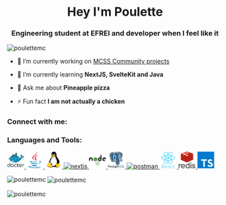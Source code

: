 <h1 align="center">Hey I'm Poulette</h1>
<h3 align="center">Engineering student at EFREI and developer when I feel like it</h3>

<p align="left"> <img src="https://komarev.com/ghpvc/?username=poulettemc&label=Profile%20views&color=0e75b6&style=flat" alt="poulettemc" /> </p>

- 🔭 I’m currently working on [MCSS Community projects](https://github.com/mcserversoft-community)

- 🌱 I’m currently learning **NextJS, SvelteKit and Java**

- 💬 Ask me about **Pineapple pizza**

- ⚡ Fun fact **I am not actually a chicken**

<h3 align="left">Connect with me:</h3>
<p align="left">
</p>

<h3 align="left">Languages and Tools:</h3>
<p align="left"> <a href="https://www.docker.com/" target="_blank" rel="noreferrer"> <img src="https://raw.githubusercontent.com/devicons/devicon/master/icons/docker/docker-original-wordmark.svg" alt="docker" width="40" height="40"/> </a> <a href="https://www.java.com" target="_blank" rel="noreferrer"> <img src="https://raw.githubusercontent.com/devicons/devicon/master/icons/java/java-original.svg" alt="java" width="40" height="40"/> </a> <a href="https://www.linux.org/" target="_blank" rel="noreferrer"> <img src="https://raw.githubusercontent.com/devicons/devicon/master/icons/linux/linux-original.svg" alt="linux" width="40" height="40"/> </a> <a href="https://nextjs.org/" target="_blank" rel="noreferrer"> <img src="https://cdn.worldvectorlogo.com/logos/nextjs-2.svg" alt="nextjs" width="40" height="40"/> </a> <a href="https://nodejs.org" target="_blank" rel="noreferrer"> <img src="https://raw.githubusercontent.com/devicons/devicon/master/icons/nodejs/nodejs-original-wordmark.svg" alt="nodejs" width="40" height="40"/> </a> <a href="https://www.postgresql.org" target="_blank" rel="noreferrer"> <img src="https://raw.githubusercontent.com/devicons/devicon/master/icons/postgresql/postgresql-original-wordmark.svg" alt="postgresql" width="40" height="40"/> </a> <a href="https://postman.com" target="_blank" rel="noreferrer"> <img src="https://www.vectorlogo.zone/logos/getpostman/getpostman-icon.svg" alt="postman" width="40" height="40"/> </a> <a href="https://reactjs.org/" target="_blank" rel="noreferrer"> <img src="https://raw.githubusercontent.com/devicons/devicon/master/icons/react/react-original-wordmark.svg" alt="react" width="40" height="40"/> </a> <a href="https://redis.io" target="_blank" rel="noreferrer"> <img src="https://raw.githubusercontent.com/devicons/devicon/master/icons/redis/redis-original-wordmark.svg" alt="redis" width="40" height="40"/> </a> <a href="https://www.typescriptlang.org/" target="_blank" rel="noreferrer"> <img src="https://raw.githubusercontent.com/devicons/devicon/master/icons/typescript/typescript-original.svg" alt="typescript" width="40" height="40"/> </a> </p>

<p><img align="left" src="https://github-readme-stats.vercel.app/api/top-langs?username=poulettemc&show_icons=true&theme=dark&locale=en&layout=compact" alt="poulettemc" /></p>

<p>&nbsp;<img align="center" src="https://github-readme-stats.vercel.app/api?username=poulettemc&show_icons=true&theme=dark&locale=en" alt="poulettemc" /></p>

<p><img align="center" src="https://github-readme-streak-stats.herokuapp.com/?user=poulettemc&theme=dark" alt="poulettemc" /></p>
